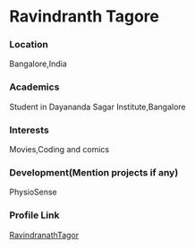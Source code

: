 # Ravindranth Tagore

### Location

Bangalore,India

### Academics

Student in Dayananda Sagar Institute,Bangalore

### Interests

Movies,Coding and comics

### Development(Mention projects if any)

PhysioSense

### Profile Link

[RavindranathTagor](https://github.com/RavindranathTagor)